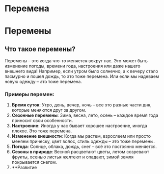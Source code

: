 # Перемена

# Перемены

## Что такое перемены?

Перемены – это когда что-то меняется вокруг нас. Это может быть изменение погоды, времени года, настроения или даже нашего внешнего вида! Например, если утром было солнечно, а к вечеру стало пасмурно и пошел дождь, то это тоже перемена. Или если мы надеваем новую одежду – это тоже перемена.

### Примеры перемен:

1. **Время суток**: Утро, день, вечер, ночь – все это разные части дня, которые меняются друг за другом.
2. **Сезонные перемены**: Зима, весна, лето, осень – каждое время года приносит свои особенности.
3. **Настроение**: Иногда у нас бывает хорошее настроение, иногда плохое. Это тоже перемена.
4. **Изменение внешности**: Когда мы растем, взрослеем или просто меняем прическу, цвет волос, стиль одежды – это тоже перемены.
5. **Погода**: Солнце, облака, дождь, снег – всё это постоянно меняется.
6. **Сезоны в природе**: Весной расцветают цветы, летом созревают фрукты, осенью листья желтеют и опадают, зимой земля покрывается снегом.
7. **Развитие